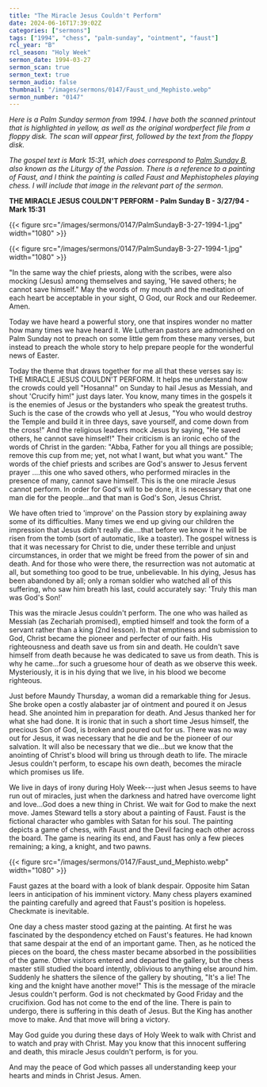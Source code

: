 ```yaml
---
title: "The Miracle Jesus Couldn't Perform"
date: 2024-06-16T17:39:02Z
categories: ["sermons"]
tags: ["1994", "chess", "palm-sunday", "ointment", "faust"]
rcl_year: "B"
rcl_season: "Holy Week"
sermon_date: 1994-03-27
sermon_scan: true
sermon_text: true
sermon_audio: false
thumbnail: "/images/sermons/0147/Faust_und_Mephisto.webp"
sermon_number: "0147"
---
```


_Here is a Palm Sunday sermon from 1994.  I have both the scanned printout that is highlighted in yellow, as well as the original wordperfect file from a floppy disk. The scan will appear first, followed by the text from the floppy disk._

<!--more-->

_The gospel text is Mark 15:31, which does correspond to [Palm Sunday B](https://lectionary.library.vanderbilt.edu/texts.php?id=77), also known as the Liturgy of the Passion. There is a reference to a painting of Faust, and I think the painting is called Faust and Mephistopheles playing chess. I will include that image in the relevant part of the sermon._

**THE MIRACLE JESUS COULDN'T PERFORM - Palm Sunday B - 3/27/94 - Mark 15:31**

{{< figure src="/images/sermons/0147/PalmSundayB-3-27-1994-1.jpg" width="1080" >}}

{{< figure src="/images/sermons/0147/PalmSundayB-3-27-1994-1.jpg" width="1080" >}}

"In the same way the chief priests, along with the scribes, were also mocking (Jesus) among themselves and saying, 'He saved others; he cannot save himself."  May the words of my mouth and the meditation of each heart be acceptable in your sight, O God, our Rock and our Redeemer. Amen.

Today we have heard a powerful story, one that inspires wonder no matter how many times we have heard it.  We Lutheran pastors are admonished on Palm Sunday not to preach on some little gem from these many verses, but instead to preach the whole story to help prepare people for the wonderful news of Easter.

Today the theme that draws together for me all that these verses say is: THE MIRACLE JESUS COULDN'T PERFORM.  It helps me understand how the crowds could yell "Hosanna!" on Sunday to hail Jesus as Messiah, and shout 'Crucify him!" just days later.  You know, many times in the gospels it is the enemies of Jesus or the bystanders who speak the greatest truths.  Such is the case of the crowds who yell at Jesus, "You who would destroy the Temple and build it in three days, save yourself, and come down from the cross!"  And the religious leaders mock Jesus by saying, "He saved others, he cannot save himself!"  Their criticism is an ironic echo of the words of Christ in the garden: "Abba, Father for you all things are possible; remove this cup from me; yet, not what I want, but what you want."  The words of the chief priests and scribes are God's answer to Jesus fervent prayer ....this one who saved others, who performed miracles in the presence of many, cannot save himself.  This is the one miracle Jesus cannot perform.  In order for God's will to be done, it is necessary that one man die for the people...and that man is God's Son, Jesus Christ.

We have often tried to 'improve' on the Passion story by explaining away some of its difficulties.  Many times we end up giving our children the impression that Jesus didn't really die....that before we know it he will be risen from the tomb (sort of automatic, like a toaster).  The gospel witness is that it was necessary for Christ to die, under these terrible and unjust circumstances, in order that we might be freed from the power of sin and death.  And for those who were there, the resurrection was not automatic at all, but something too good to be true, unbelievable.  In his dying, Jesus has been abandoned by all; only a roman soldier who watched all of this suffering, who saw him breath his last, could accurately say: 'Truly this man was God's Son!'

This was the miracle Jesus couldn't perform.  The one who was hailed as Messiah (as Zechariah promised), emptied himself and took the form of a servant rather than a king (2nd lesson).  In that emptiness and submission to God, Christ became the pioneer and perfecter of our faith.  His righteousness and death save us from sin and death.  He couldn't save himself from death because he was dedicated to save us from death.  This is why he came...for such a gruesome hour of death as we observe this week.  Mysteriously, it is in his dying that we live, in his blood we become righteous.                 

Just before Maundy Thursday, a woman did a remarkable thing for Jesus.  She broke open a costly alabaster jar of ointment and poured it on Jesus head.  She anointed him in preparation for death.  And Jesus thanked her for what she had done.  It is ironic that in such a short time Jesus himself, the precious Son of God, is broken and poured out for us.  There was no way out for Jesus, it was necessary that he die and be the pioneer of our salvation.  It will also be necessary that we die...but we know that the anointing of Christ's blood will bring us through death to life.  The miracle Jesus couldn't perform, to escape his own death, becomes the miracle which promises us life.

We live in days of irony during Holy Week---just when Jesus seems to have run out of miracles, just when the darkness and hatred have overcome light and love...God does a new thing in Christ.  We wait for God to make the next move.  James Steward tells a story about a painting of Faust.  Faust is the fictional character who gambles with Satan for his soul. The painting depicts a game of chess, with Faust and the Devil facing each other across the board.  The game is nearing its end, and Faust has only a few pieces remaining; a king, a knight, and two pawns. 

{{< figure src="/images/sermons/0147/Faust_und_Mephisto.webp" width="1080" >}}


Faust gazes at the board with a look of blank despair.  Opposite him Satan leers in anticipation of his imminent victory.  Many chess players examined the painting carefully and agreed that Faust's position is hopeless.  Checkmate is inevitable.

One day a chess master stood gazing at the painting.  At first he was fascinated by the despondency etched on Faust's features.  He had known that same despair at the end of an important game.  Then, as he noticed the pieces on the board, the chess master became absorbed in the possibilities of the game.  Other visitors entered and departed the gallery, but the chess master still studied the board intently, oblivious to anything else around him.  Suddenly he shatters the silence of the gallery by shouting, "It's a lie!  The king and the knight have another move!"  This is the message of the miracle Jesus couldn't perform.  God is not checkmated by Good Friday and the crucifixion.  God has not come to the end of the line.  There is pain to undergo, there is suffering in this death of Jesus.  But the King has another move to make.  And that move will bring a victory.
                  
May God guide you during these days of Holy Week to walk with Christ and to watch and pray with Christ.  May you know that this innocent suffering and death, this miracle Jesus couldn't perform, is for you.  

And may the peace of God which passes all understanding keep your hearts and minds in Christ Jesus. Amen.  